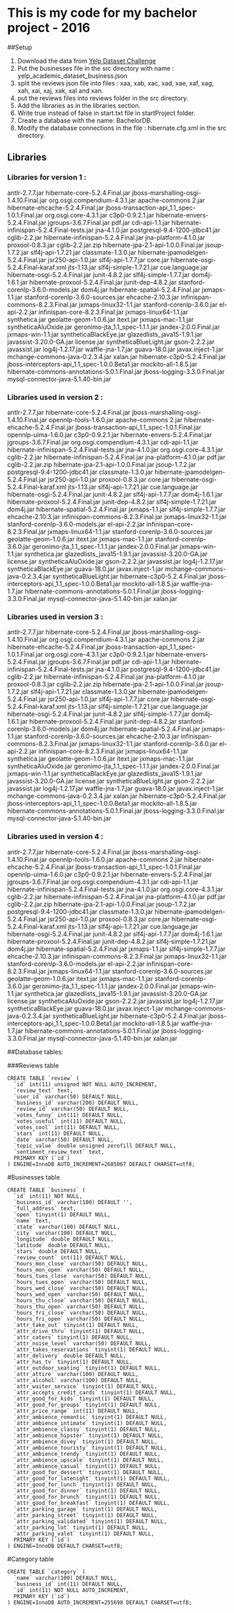 # This is my code for my bachelor project - 2016

##Setup
1. Download the data from [Yelp Dataset Challenge](https://www.yelp.com/dataset_challenge)
2. Put the businesses file in the src directory with name : yelp_academic_dataset_business.json
3. split the reviews json file into files : xaa, xab, xac, xad, xae, xaf, xag, xah, xai, xaj, xak, xal and xan.
4. put the reviews files into reviews folder in the src directory.
5. Add the libraries as in the libraries section.
6. Write true instead of false in start.txt file in startProject folder.
7. Create a database with the name: BachelorDB.
8. Modify the database connections in the file : hibernate.cfg.xml in the src directory.

## Libraries

### Libraries for version 1 :

antlr-2.7.7.jar					hibernate-core-5.2.4.Final.jar			jboss-marshalling-osgi-1.4.10.Final.jar		org.osgi.compendium-4.3.1.jar
apache-commons 2.jar				hibernate-ehcache-5.2.4.Final.jar		jboss-transaction-api_1.1_spec-1.0.1.Final.jar	org.osgi.core-4.3.1.jar
c3p0-0.9.2.1.jar				hibernate-envers-5.2.4.Final.jar		jgroups-3.6.7.Final.jar				pdf.jar
cdi-api-1.1.jar					hibernate-infinispan-5.2.4.Final-tests.jar	jna-4.1.0.jar					postgresql-9.4-1200-jdbc41.jar
cglib-2.2.jar					hibernate-infinispan-5.2.4.Final.jar		jna-platform-4.1.0.jar				proxool-0.8.3.jar
cglib-2.2.jar.zip				hibernate-jpa-2.1-api-1.0.0.Final.jar		jsoup-1.7.2.jar					slf4j-api-1.7.21.jar
classmate-1.3.0.jar				hibernate-jpamodelgen-5.2.4.Final.jar		jsr250-api-1.0.jar				slf4j-api-1.7.7.jar
core.jar					hibernate-osgi-5.2.4.Final-karaf.xml		jts-1.13.jar					slf4j-simple-1.7.21.jar
cue.language.jar				hibernate-osgi-5.2.4.Final.jar			junit-4.8.2.jar					slf4j-simple-1.7.7.jar
dom4j-1.6.1.jar					hibernate-proxool-5.2.4.Final.jar		junit-dep-4.8.2.jar				stanford-corenlp-3.6.0-models.jar
dom4j.jar					hibernate-spatial-5.2.4.Final.jar		jxmaps-1.1.jar					stanford-corenlp-3.6.0-sources.jar
ehcache-2.10.3.jar				infinispan-commons-8.2.3.Final.jar		jxmaps-linux32-1.1.jar				stanford-corenlp-3.6.0.jar
el-api-2.2.jar					infinispan-core-8.2.3.Final.jar			jxmaps-linux64-1.1.jar				synthetica.jar
geolatte-geom-1.0.6.jar				itext.jar					jxmaps-mac-1.1.jar				syntheticaAluOxide.jar
geronimo-jta_1.1_spec-1.1.1.jar			jandex-2.0.0.Final.jar				jxmaps-win-1.1.jar				syntheticaBlackEye.jar
glazedlists_java15-1.9.1.jar			javassist-3.20.0-GA.jar				license.jar					syntheticaBlueLight.jar
gson-2.2.2.jar					javassist.jar					log4j-1.2.17.jar				waffle-jna-1.7.jar
guava-18.0.jar					javax.inject-1.jar				mchange-commons-java-0.2.3.4.jar		xalan.jar
hibernate-c3p0-5.2.4.Final.jar			jboss-interceptors-api_1.1_spec-1.0.0.Beta1.jar	mockito-all-1.8.5.jar
hibernate-commons-annotations-5.0.1.Final.jar	jboss-logging-3.3.0.Final.jar			mysql-connector-java-5.1.40-bin.jar

### Libraries used in version 2 :

antlr-2.7.7.jar					hibernate-core-5.2.4.Final.jar			jboss-marshalling-osgi-1.4.10.Final.jar		opennlp-tools-1.6.0.jar
apache-commons 2.jar				hibernate-ehcache-5.2.4.Final.jar		jboss-transaction-api_1.1_spec-1.0.1.Final.jar	opennlp-uima-1.6.0.jar
c3p0-0.9.2.1.jar				hibernate-envers-5.2.4.Final.jar		jgroups-3.6.7.Final.jar				org.osgi.compendium-4.3.1.jar
cdi-api-1.1.jar					hibernate-infinispan-5.2.4.Final-tests.jar	jna-4.1.0.jar					org.osgi.core-4.3.1.jar
cglib-2.2.jar					hibernate-infinispan-5.2.4.Final.jar		jna-platform-4.1.0.jar				pdf.jar
cglib-2.2.jar.zip				hibernate-jpa-2.1-api-1.0.0.Final.jar		jsoup-1.7.2.jar					postgresql-9.4-1200-jdbc41.jar
classmate-1.3.0.jar				hibernate-jpamodelgen-5.2.4.Final.jar		jsr250-api-1.0.jar				proxool-0.8.3.jar
core.jar					hibernate-osgi-5.2.4.Final-karaf.xml		jts-1.13.jar					slf4j-api-1.7.21.jar
cue.language.jar				hibernate-osgi-5.2.4.Final.jar			junit-4.8.2.jar					slf4j-api-1.7.7.jar
dom4j-1.6.1.jar					hibernate-proxool-5.2.4.Final.jar		junit-dep-4.8.2.jar				slf4j-simple-1.7.21.jar
dom4j.jar					hibernate-spatial-5.2.4.Final.jar		jxmaps-1.1.jar					slf4j-simple-1.7.7.jar
ehcache-2.10.3.jar				infinispan-commons-8.2.3.Final.jar		jxmaps-linux32-1.1.jar				stanford-corenlp-3.6.0-models.jar
el-api-2.2.jar					infinispan-core-8.2.3.Final.jar			jxmaps-linux64-1.1.jar				stanford-corenlp-3.6.0-sources.jar
geolatte-geom-1.0.6.jar				itext.jar					jxmaps-mac-1.1.jar				stanford-corenlp-3.6.0.jar
geronimo-jta_1.1_spec-1.1.1.jar			jandex-2.0.0.Final.jar				jxmaps-win-1.1.jar				synthetica.jar
glazedlists_java15-1.9.1.jar			javassist-3.20.0-GA.jar				license.jar					syntheticaAluOxide.jar
gson-2.2.2.jar					javassist.jar					log4j-1.2.17.jar				syntheticaBlackEye.jar
guava-18.0.jar					javax.inject-1.jar				mchange-commons-java-0.2.3.4.jar		syntheticaBlueLight.jar
hibernate-c3p0-5.2.4.Final.jar			jboss-interceptors-api_1.1_spec-1.0.0.Beta1.jar	mockito-all-1.8.5.jar				waffle-jna-1.7.jar
hibernate-commons-annotations-5.0.1.Final.jar	jboss-logging-3.3.0.Final.jar			mysql-connector-java-5.1.40-bin.jar		xalan.jar

### Libraries used in version 3 :

antlr-2.7.7.jar					hibernate-core-5.2.4.Final.jar			jboss-marshalling-osgi-1.4.10.Final.jar		org.osgi.compendium-4.3.1.jar
apache-commons 2.jar				hibernate-ehcache-5.2.4.Final.jar		jboss-transaction-api_1.1_spec-1.0.1.Final.jar	org.osgi.core-4.3.1.jar
c3p0-0.9.2.1.jar				hibernate-envers-5.2.4.Final.jar		jgroups-3.6.7.Final.jar				pdf.jar
cdi-api-1.1.jar					hibernate-infinispan-5.2.4.Final-tests.jar	jna-4.1.0.jar					postgresql-9.4-1200-jdbc41.jar
cglib-2.2.jar					hibernate-infinispan-5.2.4.Final.jar		jna-platform-4.1.0.jar				proxool-0.8.3.jar
cglib-2.2.jar.zip				hibernate-jpa-2.1-api-1.0.0.Final.jar		jsoup-1.7.2.jar					slf4j-api-1.7.21.jar
classmate-1.3.0.jar				hibernate-jpamodelgen-5.2.4.Final.jar		jsr250-api-1.0.jar				slf4j-api-1.7.7.jar
core.jar					hibernate-osgi-5.2.4.Final-karaf.xml		jts-1.13.jar					slf4j-simple-1.7.21.jar
cue.language.jar				hibernate-osgi-5.2.4.Final.jar			junit-4.8.2.jar					slf4j-simple-1.7.7.jar
dom4j-1.6.1.jar					hibernate-proxool-5.2.4.Final.jar		junit-dep-4.8.2.jar				stanford-corenlp-3.6.0-models.jar
dom4j.jar					hibernate-spatial-5.2.4.Final.jar		jxmaps-1.1.jar					stanford-corenlp-3.6.0-sources.jar
ehcache-2.10.3.jar				infinispan-commons-8.2.3.Final.jar		jxmaps-linux32-1.1.jar				stanford-corenlp-3.6.0.jar
el-api-2.2.jar					infinispan-core-8.2.3.Final.jar			jxmaps-linux64-1.1.jar				synthetica.jar
geolatte-geom-1.0.6.jar				itext.jar					jxmaps-mac-1.1.jar				syntheticaAluOxide.jar
geronimo-jta_1.1_spec-1.1.1.jar			jandex-2.0.0.Final.jar				jxmaps-win-1.1.jar				syntheticaBlackEye.jar
glazedlists_java15-1.9.1.jar			javassist-3.20.0-GA.jar				license.jar					syntheticaBlueLight.jar
gson-2.2.2.jar					javassist.jar					log4j-1.2.17.jar				waffle-jna-1.7.jar
guava-18.0.jar					javax.inject-1.jar				mchange-commons-java-0.2.3.4.jar		xalan.jar
hibernate-c3p0-5.2.4.Final.jar			jboss-interceptors-api_1.1_spec-1.0.0.Beta1.jar	mockito-all-1.8.5.jar
hibernate-commons-annotations-5.0.1.Final.jar	jboss-logging-3.3.0.Final.jar			mysql-connector-java-5.1.40-bin.jar

### Libraries used in version 4 :

antlr-2.7.7.jar					hibernate-core-5.2.4.Final.jar			jboss-marshalling-osgi-1.4.10.Final.jar		opennlp-tools-1.6.0.jar
apache-commons 2.jar				hibernate-ehcache-5.2.4.Final.jar		jboss-transaction-api_1.1_spec-1.0.1.Final.jar	opennlp-uima-1.6.0.jar
c3p0-0.9.2.1.jar				hibernate-envers-5.2.4.Final.jar		jgroups-3.6.7.Final.jar				org.osgi.compendium-4.3.1.jar
cdi-api-1.1.jar					hibernate-infinispan-5.2.4.Final-tests.jar	jna-4.1.0.jar					org.osgi.core-4.3.1.jar
cglib-2.2.jar					hibernate-infinispan-5.2.4.Final.jar		jna-platform-4.1.0.jar				pdf.jar
cglib-2.2.jar.zip				hibernate-jpa-2.1-api-1.0.0.Final.jar		jsoup-1.7.2.jar					postgresql-9.4-1200-jdbc41.jar
classmate-1.3.0.jar				hibernate-jpamodelgen-5.2.4.Final.jar		jsr250-api-1.0.jar				proxool-0.8.3.jar
core.jar					hibernate-osgi-5.2.4.Final-karaf.xml		jts-1.13.jar					slf4j-api-1.7.21.jar
cue.language.jar				hibernate-osgi-5.2.4.Final.jar			junit-4.8.2.jar					slf4j-api-1.7.7.jar
dom4j-1.6.1.jar					hibernate-proxool-5.2.4.Final.jar		junit-dep-4.8.2.jar				slf4j-simple-1.7.21.jar
dom4j.jar					hibernate-spatial-5.2.4.Final.jar		jxmaps-1.1.jar					slf4j-simple-1.7.7.jar
ehcache-2.10.3.jar				infinispan-commons-8.2.3.Final.jar		jxmaps-linux32-1.1.jar				stanford-corenlp-3.6.0-models.jar
el-api-2.2.jar					infinispan-core-8.2.3.Final.jar			jxmaps-linux64-1.1.jar				stanford-corenlp-3.6.0-sources.jar
geolatte-geom-1.0.6.jar				itext.jar					jxmaps-mac-1.1.jar				stanford-corenlp-3.6.0.jar
geronimo-jta_1.1_spec-1.1.1.jar			jandex-2.0.0.Final.jar				jxmaps-win-1.1.jar				synthetica.jar
glazedlists_java15-1.9.1.jar			javassist-3.20.0-GA.jar				license.jar					syntheticaAluOxide.jar
gson-2.2.2.jar					javassist.jar					log4j-1.2.17.jar				syntheticaBlackEye.jar
guava-18.0.jar					javax.inject-1.jar				mchange-commons-java-0.2.3.4.jar		syntheticaBlueLight.jar
hibernate-c3p0-5.2.4.Final.jar			jboss-interceptors-api_1.1_spec-1.0.0.Beta1.jar	mockito-all-1.8.5.jar				waffle-jna-1.7.jar
hibernate-commons-annotations-5.0.1.Final.jar	jboss-logging-3.3.0.Final.jar			mysql-connector-java-5.1.40-bin.jar		xalan.jar

##Database tables:

###Reviews table
```
CREATE TABLE `review` (
  `id` int(11) unsigned NOT NULL AUTO_INCREMENT,
  `review_text` text,
  `user_id` varchar(50) DEFAULT NULL,
  `business_id` varchar(200) DEFAULT NULL,
  `review_id` varchar(50) DEFAULT NULL,
  `votes_funny` int(11) DEFAULT NULL,
  `votes_useful` int(11) DEFAULT NULL,
  `votes_cool` int(11) DEFAULT NULL,
  `stars` int(11) DEFAULT NULL,
  `date` varchar(50) DEFAULT NULL,
  `topic_value` double unsigned zerofill DEFAULT NULL,
  `sentiment_review_text` text,
  PRIMARY KEY (`id`)
) ENGINE=InnoDB AUTO_INCREMENT=2685067 DEFAULT CHARSET=utf8;
```

#Businesses table
```
CREATE TABLE `business` (
  `id` int(11) NOT NULL,
  `business_id` varchar(100) DEFAULT '',
  `full_address` text,
  `open` tinyint(1) DEFAULT NULL,
  `name` text,
  `state` varchar(100) DEFAULT NULL,
  `city` varchar(100) DEFAULT NULL,
  `longitude` double DEFAULT NULL,
  `latitude` double DEFAULT NULL,
  `stars` double DEFAULT NULL,
  `review_count` int(11) DEFAULT NULL,
  `hours_mon_close` varchar(50) DEFAULT NULL,
  `hours_mon_open` varchar(50) DEFAULT NULL,
  `hours_tues_close` varchar(50) DEFAULT NULL,
  `hours_tues_open` varchar(50) DEFAULT NULL,
  `hours_wed_close` varchar(50) DEFAULT NULL,
  `hours_wed_open` varchar(50) DEFAULT NULL,
  `hours_thu_close` varchar(50) DEFAULT NULL,
  `hours_thu_open` varchar(50) DEFAULT NULL,
  `hours_fri_close` varchar(50) DEFAULT NULL,
  `hours_fri_open` varchar(50) DEFAULT NULL,
  `attr_take_out` tinyint(1) DEFAULT NULL,
  `attr_drive_thru` tinyint(1) DEFAULT NULL,
  `attr_caters` tinyint(1) DEFAULT NULL,
  `attr_noise_level` varchar(50) DEFAULT NULL,
  `attr_takes_reservations` tinyint(1) DEFAULT NULL,
  `attr_delivery` double DEFAULT NULL,
  `attr_has_tv` tinyint(1) DEFAULT NULL,
  `attr_outdoor_seating` tinyint(1) DEFAULT NULL,
  `attr_attire` varchar(100) DEFAULT NULL,
  `attr_alcohol` varchar(100) DEFAULT NULL,
  `attr_waiter_service` tinyint(1) DEFAULT NULL,
  `attr_accepts_credit_cards` tinyint(1) DEFAULT NULL,
  `attr_good_for_kids` tinyint(1) DEFAULT NULL,
  `attr_good_for_groups` tinyint(1) DEFAULT NULL,
  `attr_price_range` int(11) DEFAULT NULL,
  `attr_ambience_romantic` tinyint(1) DEFAULT NULL,
  `attr_ambience_intimate` tinyint(1) DEFAULT NULL,
  `attr_ambience_classy` tinyint(1) DEFAULT NULL,
  `attr_ambience_hipster` tinyint(1) DEFAULT NULL,
  `attr_ambience_divey` tinyint(1) DEFAULT NULL,
  `attr_ambience_touristy` tinyint(1) DEFAULT NULL,
  `attr_ambience_trendy` tinyint(1) DEFAULT NULL,
  `attr_ambience_upscale` tinyint(1) DEFAULT NULL,
  `attr_ambience_casual` tinyint(1) DEFAULT NULL,
  `attr_good_for_dessert` tinyint(1) DEFAULT NULL,
  `attr_good_for_latenight` tinyint(1) DEFAULT NULL,
  `attr_good_for_lunch` tinyint(1) DEFAULT NULL,
  `attr_good_for_dinner` tinyint(1) DEFAULT NULL,
  `attr_good_for_brunch` tinyint(1) DEFAULT NULL,
  `attr_good_for_breakfast` tinyint(1) DEFAULT NULL,
  `attr_parking_garage` tinyint(1) DEFAULT NULL,
  `attr_parking_street` tinyint(1) DEFAULT NULL,
  `attr_parking_validated` tinyint(1) DEFAULT NULL,
  `attr_parking_lot` tinyint(1) DEFAULT NULL,
  `attr_parking_valet` tinyint(1) DEFAULT NULL,
  PRIMARY KEY (`id`)
) ENGINE=InnoDB DEFAULT CHARSET=utf8;
```

#Category table
```
CREATE TABLE `category` (
  `name` varchar(100) DEFAULT NULL,
  `business_id` int(11) DEFAULT NULL,
  `id` int(11) NOT NULL AUTO_INCREMENT,
  PRIMARY KEY (`id`)
) ENGINE=InnoDB AUTO_INCREMENT=255698 DEFAULT CHARSET=utf8;
```
